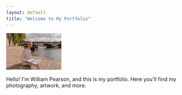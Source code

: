 ```yaml
---
layout: default
title: "Welcome to My Portfolio"
---
```


<img src="assets/images/WPParis1.JPEG" alt="William Pearson's Portrait" style="width: 150px; height: auto;">

Hello! I'm William Pearson, and this is my portfolio. Here you'll find my photography, artwork, and more.
